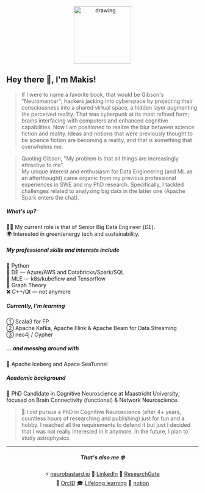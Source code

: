 <div align="center">
<img src="https://user-images.githubusercontent.com/99727/190627387-f4197eb7-565f-4adf-9fd1-8f67649ce839.png" alt="drawing" width="150" alt="create with Stability Diffusion"/>
</div>

## Hey there 👋, I'm Makis!

> If I were to name a favorite book, that would be Gibson's "Neuromancer"; hackers jacking into cyberspace by projecting their consciousness into a shared virtual space, a hidden layer augmenting the perceived reality. That was cyberpunk at its most refined form; brains interfacing with computers and enhanced cognitive capabilities. Now I am positioned to realize the blur between science fiction and reality. Ideas and notions that were previously thought to be science fiction are becoming a reality, and that is something that overwhelms me.

> Quoting Gibson, "My problem is that all things are increasingly attractive to me". <br/>
> My unique interest and enthusiasm for Data Engineering (and ML as an afterthought) came organic from my previous professional experiences in SWE and my PhD research. Specifically, I tackled challenges related to analyzing big data in the latter one (Apache Spark enters the chat).

##### What's up?
👨‍💻 My current role is that of Senior Big Data Engineer (*DE*). <br />
🌍 Interested in green/energy tech and sustainability.

##### My professional skills and interests include
🐍 Python <br />
🌊 DE — Azure/AWS and Databricks/Spark/SQL <br />
🤖 MLE — k8s/kubeflow and Tensorflow <br />
🎯 Graph Theory <br />
❌ C++/Qt — not anymore

##### Currently, I'm learning
① Scala3 for FP <br />
② Apache Kafka, Apache Flink & Apache Beam for Data Streaming <br/>
③ neo4j / Cypher

##### ... and messing around with
🧊 Apache Iceberg and Apace SeaTunnel

##### Academic background
🧠 PhD Candidate in Cognitive Neuroscience at Maastricht University; focused on Brain Connectivity (functional) & Network Neuroscience.
> 💁 I did pursue a PhD in Cognitive Neuroscience (after 4+ years, countless hours of researching and publishing) just for fun and a hobby. I reached all the requirements to defend it but just I decided that I was not really interested in it anymore. In the future, I plan to study astrophysics.

---

<div align="center">

##### That's also me 🤓
  
⚡ [neurobastard.io](https://neurobastard.io) 
💬 [LinkedIn](https://www.linkedin.com/in/makism/)
🌱 [ResearchGate](https://researchgate.net/profile/Avraam_Marimpis) <br/>
🔭 [OrcID](https://orcid.org/0000-0003-1551-9940) 
🎓 [Lifelong learning](https://github.com/makism/lifelong-learning)
📓 [notion](https://www.notion.so/makism)

</div>
